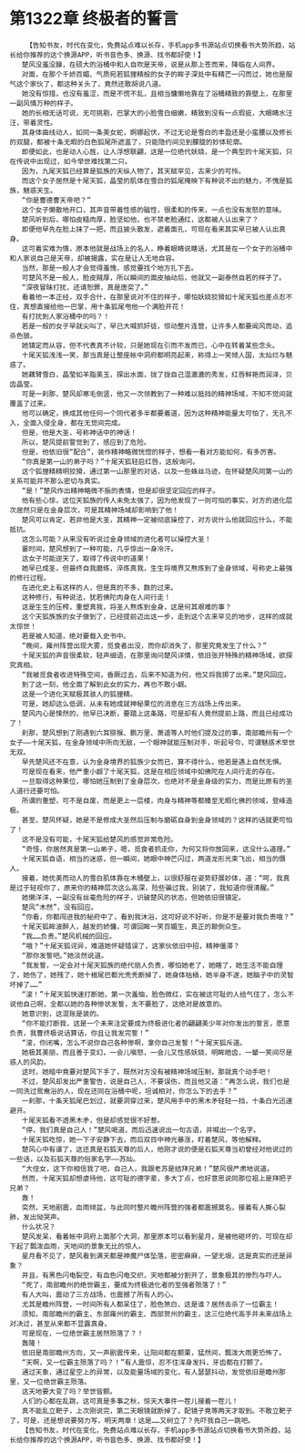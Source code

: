 # 第1322章 终极者的誓言
        【告知书友，时代在变化，免费站点难以长存，手机app多书源站点切换看书大势所趋，站长给你推荐的这个换源APP，听书音色多、换源、找书都好使！】
       楚风没羞没臊，在硕大的浴桶中和人自吹是天帝，说是从那上苍而来，降临在人间界。
       对面，在那个千娇百媚、气质宛若狐狸精般的女子的眸子深处中有精芒一闪而过，她也是服气这个家伙了，都这种关头了，竟然还敢胡说八道。
       她没有惊措，也没有羞涩，而是不慌不乱，且相当慵懒地靠在了浴桶精致的靠壁上，在那里一副风情万种的样子。
       她的长相无话可说，无可挑剔，巴掌大的小脸雪白细嫩，精致到没有一点瑕疵，大眼睛水汪汪，带着灵性。
       其身体曲线动人，如同一条美女蛇，婀娜起伏，不过无论是雪白的丰盈还是小蛮腰以及修长的双腿，都被十条无暇的白色狐尾所遮盖了，只能隐约间见到朦胧的妙体轮廓。
       即便如此，也是动人心旌，让人浮想联翩，这是一位绝代妖娆，是一个典型的十尾天狐，只在传说中出现过，如今举世难找第二只。
       因为，九尾天狐已经算是狐族的天纵人物了，其天赋罕见，古来少的可怜。
       而这个女子居然是十尾天狐，晶莹的肌体在雪白的狐尾掩映下有种说不出的魅力，不愧是狐族，魅惑天生。
       “你是曹德曹天帝吧？”
       这个女子懒散地开口，其声音带着性感的磁性，很柔和的传来，一点也没有发怒的意味。
       楚风听到后，哪怕皮糙肉厚，脸坚如他，也不禁老脸通红，这都被人认出来了？
       即便他早先在脸上抹了一把，而且披头散发，遮着面孔，可现在看来其实早已被人认出真身。
       这可着实难为情，原本他就是战场上的名人，睁着眼睛说瞎话，尤其是在一个女子的浴桶中和人家说自己是天帝，却被揭露，实在是让人无地自容。
       当然，那是一般人才会觉得羞愧，感觉要找个地方扎下去。
       可楚风不是一般人，脸皮贼厚，所以瞬间的面皮抽动后，他就又一副泰然自若的样子了。
       “深夜冒昧打扰，还请恕罪，真是唐突了。”
       看着他一本正经，双手合什，在那里说对不住的样子，哪怕妖娆狡猾如十尾天狐也差点忍不住，真想直接给他一巴掌，用十条狐尾甩他一个满脸开花！
       有打扰到人家浴桶中的吗？！
       若是一般的女子早就尖叫了，早已大喊抓奸徒，惊动整片连营，让许多人都要闻风而动，追杀色狼。
       她镇定而从容，但不代表真不计较，只是她现在引而不发而已，心中在转着某些念头。
       十尾天狐浅浅一笑，那当真是让整座帐中洞府都明亮起来，称得上一笑倾人国，太灿烂与魅惑了。
       她藕臂雪白，晶莹如羊脂美玉，探出水面，拢了拢自己湿漉漉的秀发，红唇鲜艳而润泽，贝齿晶莹。
       可是一刹那，楚风却寒毛倒竖，他又一次领教到了一种难以抵挡的精神场域，不知不觉间就覆盖了过来。
       他可以确定，换成其他任何一个同代者多半都要着道，因为这种精神能量太可怕了，无孔不入，全面入侵全身，都在无觉间完成。
       但是，他是大圣，号称神话中的神话！
       所以，楚风提前警觉到了，感应到了危险。
       但是，他依旧很“配合”，装作精神略微恍惚的样子，想看一看对方能如何，有多厉害。
       “你真是第一山的弟子吗？”十尾天狐轻启红唇，这般询问。
       这个狐狸精精明狡猾，通过第一山那里的对话，以及一些蛛丝马迹，在怀疑楚风同第一山的关系可能并不那么密切与真实。
       “是！”楚风作出精神略微不振的表情，但是却很坚定回应的样子。
       他有些心惊，这位天狐族的传人未免太强了，因为他发现了一则可怕的事实，对方的进化层次居然只是在金身层次，可是其精神场域却影响到了他！
       楚风可以肯定，若非他是大圣，其精神一定被彻底操控了，对方说什么他就回应什么，不能抵抗。
       这怎么可能？从来没有听说过金身领域的进化者可以操控大圣！
       霎时间，楚风想到了一种可能，几乎惊出一身冷汗。
       这女子可能逆天了，取得了传说中的道果！
       她早已成圣，但最终自我磨练，淬炼真我，生生将境界又熬炼到了金身领域，号称史上最强的修行过程。
       在进化史上有这样的人，但是真的不多，数的过来。
       这种修行，有种说法，犹若佛陀肉身在人间行走！
       这是生生的压榨，重塑真我，将圣人熬炼到金身，这是何其艰难的事？
       这个天狐族族的女子做到了，已经提前迈出这一步，走到这个古来罕见的地步，这样的成就太惊世！
       若是被人知道，绝对要载入史书中。
       “晚间，雍州阵营出现大雾，觅食者出没，而你却消失了，那里究竟发生了什么？”
       十尾天狐的声音很柔软，轻声细语，在那里询问楚风详情，依旧张开特殊的精神场域，欲探究真相。
       “我被觅食者收进特殊空间，昏厥过去，后来不知道为何，他又将我掷了出来。”楚风回应。
       到了这一刻，他全面了解到此女的实力，再也不敢小觑。
       这是一个进化天赋极其骇人的狐狸精。
       可是，她却这么低调，从未有她成就神秘果位的消息在三方战场上传出来。
       楚风内心是悚然的，他早已决断，要踏上这条路，可是却有人竟然提前上路，而且已经成功了！
       刹那，楚风想到了刚遇到六耳猕猴、鹏万里、萧遥等人时他们提及过的事，南部瞻州有一个女子——十尾天狐，在金身领域中所向无敌，一个眼神就能压制对手，听起号令，可谓魅惑术举世无双。
       早先楚风还不在意，认为金身境界的狐族少女而已，算不得什么，他若是遇上自然无惧。
       可是现在看来，他严重小觑了十尾天狐，这是在相应领域中如佛陀在人间行走的存在。
       一旦取得这种果位，哪怕她压制到了金身层次，也绝对不是金身级的实力，而是比原有的圣人道行还要可怕。
       所谓的重塑，可不是自废，而是更上一层楼，肉身与精神等都臻至无暇化佛的领域，登峰造极。
       甚至，楚风怀疑，她是不是修成大圣然后压制与磨砺自身到金身领域的？这样的话就更可怕了！
       这不是没有可能，十尾天狐给楚风的感觉非常危险。
       “奇怪，你居然真是第一山弟子，嗯，觅食者抓走你，为何又将你放回来，这没什么道理。”
       十尾天狐自语，相当的迷惑，但一瞬间，她眼中神芒闪过，两道龙形光束飞出，相当的慑人。
       接着，她优美而动人的雪白肌体靠在木桶壁上，以很舒服在姿势舒展妙体，道：“呵，我真是过于轻视你了，原来你的精神层次这么高深，险些骗过我，别装了，我知道你很清醒。”
       她懒洋洋，一副没有丝毫危险的样子，识破楚风的状态，但她依旧很镇定。
       楚风“木然”，没有回应。
       “你看，你都闯进我的秘府中了，看到我沐浴，这可好说不好听，你是不是要对我负责哦？”
       十尾天狐眸波醉人，越发的娇慵，可谓回眸一笑百媚生，真正的颠倒众生。
       “我……负责。”楚风机械的回应。
       “哦？”十尾天狐诧异，难道她怀疑错误了，这家伙依旧中招，精神僵滞？
       “那你发誓吧。”她淡然说道。
       “我发誓，一定会对十尾天狐族的绝代丽人负责，哪怕她老了，她瞎了，她生活不能自理了，她伤了，她残了，她十根尾巴都光秃秃断掉了，她身体枯槁，她半身不遂，她脑子中的灵智坏掉了……”
       “滚！”十尾天狐快速打断她，第一次羞恼，脸色微红，实在被这可耻的人给气住了，怎么不说他自己啊，全都以她的各种惨状发誓，太不要脸了，这绝对是故意的。
       她意识到，这混账是装的。
       “你不能打断我，这是一个未来注定要成为终极进化者的翩翩美少年对你发出的誓言，愿意负责，我曹终极说话算话，你且让我发完誓！”
       “滚，你闭嘴，怎么不说你自己各种惨啊，拿你自己发誓！”十尾天狐斥道。
       她极其美丽，而且善于变幻，一会儿嗔怒，一会儿又性感妖娆，明眸皓齿，一颦一笑间尽是惑人的风韵。
       这时，她暗中竟要对楚风下手了，既然对方没有被精神场域压制，那就真个动手吧！
       不过，楚风却发出严重警告，说是自己人，不要误伤，而且他又道：“再怎么说，我们也是一同洗过鸳鸯浴的人，现在还同在浴桶中呢，坦诚相对，你怎么下的去手？”
       一刹那，十条天狐尾巴划过，就要洞穿过来，楚风用手中的黑木矛轻轻一挡，十条白光迅速避开。
       十尾天狐看不透黑木矛，但是却感觉很不好惹。
       “停，我们真是自己人！”楚风喝道，而后迅速说出一句古语，并喊出一个名字。
       十尾天狐吃惊，她一下子安静下去，而后双目中神光暴涨，盯着楚风，等他解释。
       楚风心中有谱了，这还真是石狐天尊的后人，他刚才说的便是石狐天尊当初曾经对他说过的一些话，以及石狐天尊的俗家名字——苏灿。
       “大侄女，这下你相信我了吧，自己人，我跟老苏是结拜兄弟！”楚风很严肃地说道。
       然而，十尾天狐却想虐待他，这可耻的德字辈，多大丁点，也好意思说同那位祖上是拜把子兄弟？
       轰！
       突然，天地剧震，血雨倾盆，与此同时整片瞻州阵营的强者都震撼莫名，接着有人撕心裂肺，发出恸哭声。
       什么状况？
       楚风发呆，看着帐中洞府上面那个大洞，那里原本可以看到星月，是被他砸坏的，可现在却下起了瓢泼血雨，天地间的景象无比的惊人。
       星月看不见了，楚风看到满天都是神魔尸体坠落，密密麻麻，一望无垠，这是真实的还是异象？
       并且，有黑色闪电裂空，有血色闪电交织，天地都被分割开了，景象极其的惨烈与吓人。
       “死了，南部瞻州的绝世霸主，要成为终极进化者的至强者殒落了！”
       有人大叫，震动了三方战场，也震撼了所有人的心。
       尤其是瞻州阵营，一时间所有人都呆住了，脸色煞白，这是谁？居然击杀了一位霸主！
       须知，南部瞻州的霸主、东部雍州的霸主、西部贺州的霸主，这三位绝代高手并未来战场上对决过，甚至从来都不显露真身。
       可是现在，一位绝世霸主居然殒落了？！
       轰隆！
       依旧是南部瞻州方向，又一声剧震传来，让阳间都在颤栗，猛然间，瓢泼大雨更恐怖了。
       “天啊，又一位霸主殒落了吗？！”有人震惊，忍不住浑身发抖，牙齿都在打颤了。
       通过天象，通过星空上的异常，以及能量场域的变化，有人瑟瑟抖动，发觉依旧是瞻州那里，又一位绝世霸主殒落。
       这天地要大变了吗？举世皆颤。
       人们的心都在乱跳，这可真是多事之秋，惊天大事件一茬儿接着一茬儿！
       真不能乱立靶子，上次刚说完，第二天眼镜就断掉了，配镜子竟等两天才取到。不敢立靶子了，可是，还是想说要努力写，明天两章！这是……又树立了？先吓我自己一跳吧。
       【告知书友，时代在变化，免费站点难以长存，手机app多书源站点切换看书大势所趋，站长给你推荐的这个换源APP，听书音色多、换源、找书都好使！】